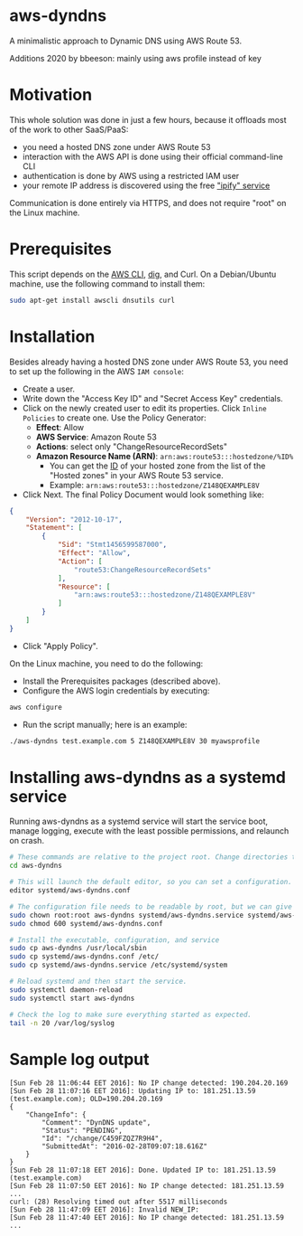 # aws-dyndns
A minimalistic approach to Dynamic DNS using AWS Route 53.

Additions 2020 by bbeeson: mainly using aws profile instead of key

# Motivation

This whole solution was done in just a few hours, because it offloads most of the work to other SaaS/PaaS:
- you need a hosted DNS zone under AWS Route 53
- interaction with the AWS API is done using their official command-line CLI
- authentication is done by AWS using a restricted IAM user
- your remote IP address is discovered using the free ["ipify" service](https://www.ipify.org/)

Communication is done entirely via HTTPS, and does not require "root" on the Linux machine.

# Prerequisites

This script depends on the [AWS CLI](https://aws.amazon.com/cli/), [dig](https://en.wikipedia.org/wiki/Dig_(command)), and Curl. On a Debian/Ubuntu machine, use the following command to install them:

```bash
sudo apt-get install awscli dnsutils curl
```

# Installation

Besides already having a hosted DNS zone under AWS Route 53, you need to set up the following in the AWS ```IAM console```:
- Create a user.
- Write down the "Access Key ID" and "Secret Access Key" credentials.
- Click on the newly created user to edit its properties. Click ```Inline Policies``` to create one. Use the Policy Generator:
  - **Effect**: Allow
  - **AWS Service**: Amazon Route 53
  - **Actions**: select only "ChangeResourceRecordSets"
  - **Amazon Resource Name (ARN)**: ```arn:aws:route53:::hostedzone/%ID%```
    - You can get the [ID](http://docs.aws.amazon.com/Route53/latest/DeveloperGuide/UsingWithIAM.html) of your hosted zone from the list of the "Hosted zones" in your AWS Route 53 service.
    - Example: ```arn:aws:route53:::hostedzone/Z148QEXAMPLE8V```
- Click Next. The final Policy Document would look something like:
```json
{
    "Version": "2012-10-17",
    "Statement": [
        {
            "Sid": "Stmt1456599587000",
            "Effect": "Allow",
            "Action": [
                "route53:ChangeResourceRecordSets"
            ],
            "Resource": [
                "arn:aws:route53:::hostedzone/Z148QEXAMPLE8V"
            ]
        }
    ]
}
```
- Click "Apply Policy".

On the Linux machine, you need to do the following:
- Install the Prerequisites packages (described above).
- Configure the AWS login credentials by executing:
```bash
aws configure
```
- Run the script manually; here is an example:
```bash
./aws-dyndns test.example.com 5 Z148QEXAMPLE8V 30 myawsprofile
```

# Installing aws-dyndns as a systemd service
Running aws-dyndns as a systemd service will start the service boot, manage logging,
execute with the least possible permissions, and relaunch on crash.

```bash
# These commands are relative to the project root. Change directories to get there.
cd aws-dyndns

# This will launch the default editor, so you can set a configuration.
editor systemd/aws-dyndns.conf

# The configuration file needs to be readable by root, but we can give it very restrictive permissions to protect our AWS key.
sudo chown root:root aws-dyndns systemd/aws-dyndns.service systemd/aws-dyndns.conf 
sudo chmod 600 systemd/aws-dyndns.conf

# Install the executable, configuration, and service
sudo cp aws-dyndns /usr/local/sbin
sudo cp systemd/aws-dyndns.conf /etc/
sudo cp systemd/aws-dyndns.service /etc/systemd/system

# Reload systemd and then start the service.
sudo systemctl daemon-reload
sudo systemctl start aws-dyndns

# Check the log to make sure everything started as expected.
tail -n 20 /var/log/syslog
```

# Sample log output

```
[Sun Feb 28 11:06:44 EET 2016]: No IP change detected: 190.204.20.169
[Sun Feb 28 11:07:16 EET 2016]: Updating IP to: 181.251.13.59 (test.example.com); OLD=190.204.20.169
{
    "ChangeInfo": {
        "Comment": "DynDNS update",
        "Status": "PENDING",
        "Id": "/change/C459FZQZ7R9H4",
        "SubmittedAt": "2016-02-28T09:07:18.616Z"
    }
}
[Sun Feb 28 11:07:18 EET 2016]: Done. Updated IP to: 181.251.13.59 (test.example.com)
[Sun Feb 28 11:07:50 EET 2016]: No IP change detected: 181.251.13.59
...
curl: (28) Resolving timed out after 5517 milliseconds
[Sun Feb 28 11:47:09 EET 2016]: Invalid NEW_IP: 
[Sun Feb 28 11:47:40 EET 2016]: No IP change detected: 181.251.13.59
...
```
